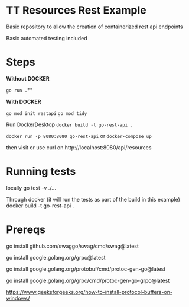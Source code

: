 # TT Resources Rest Example

Basic repository to allow the creation of containerized rest api endpoints

Basic automated testing included


# Steps
**Without DOCKER**

`go run .`**

**With DOCKER**

`go mod init restapi`
`go mod tidy`

Run DockerDesktop
`docker build -t go-rest-api .`


`docker run -p 8080:8080 go-rest-api`
or
`docker-compose up`


then visit or use curl on http://localhost:8080/api/resources

# Running tests

locally
go test -v ./...

Through docker (it will run the tests as part of the build in this example)
docker build -t go-rest-api .

# Prereqs

go install github.com/swaggo/swag/cmd/swag@latest

go install google.golang.org/grpc@latest

go install google.golang.org/protobuf/cmd/protoc-gen-go@latest

go install google.golang.org/grpc/cmd/protoc-gen-go-grpc@latest

https://www.geeksforgeeks.org/how-to-install-protocol-buffers-on-windows/
